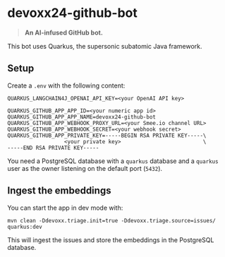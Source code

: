 # devoxx24-github-bot

> **An AI-infused GitHub bot.**

This bot uses Quarkus, the supersonic subatomic Java framework.

## Setup

Create a `.env` with the following content:

```
QUARKUS_LANGCHAIN4J_OPENAI_API_KEY=<your OpenAI API key>

QUARKUS_GITHUB_APP_APP_ID=<your numeric app id>
QUARKUS_GITHUB_APP_APP_NAME=devoxx24-github-bot
QUARKUS_GITHUB_APP_WEBHOOK_PROXY_URL=<your Smee.io channel URL>
QUARKUS_GITHUB_APP_WEBHOOK_SECRET=<your webhook secret>
QUARKUS_GITHUB_APP_PRIVATE_KEY=-----BEGIN RSA PRIVATE KEY-----\
                  <your private key>                          \
-----END RSA PRIVATE KEY-----
```

You need a PostgreSQL database with a `quarkus` database and a `quarkus` user as the owner listening on the default port (`5432`).

## Ingest the embeddings

You can start the app in dev mode with:

```
mvn clean -Ddevoxx.triage.init=true -Ddevoxx.triage.source=issues/ quarkus:dev
```

This will ingest the issues and store the embeddings in the PostgreSQL database.
